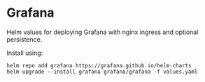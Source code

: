 # Grafana

Helm values for deploying Grafana with nginx ingress and optional persistence.

Install using:

```
helm repo add grafana https://grafana.github.io/helm-charts
helm upgrade --install grafana grafana/grafana -f values.yaml
```
